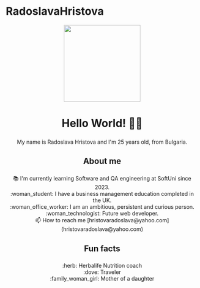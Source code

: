 # RadoslavaHristova
<div align="center">
  <img height="200" src="https://camo.githubusercontent.com/b7e84cd7df9d883ebab3618b73506c04d2b867b5249291268930f0ab1f02e2e2/68747470733a2f2f7265732e636c6f7564696e6172792e636f6d2f70726163746963616c6465762f696d6167652f66657463682f732d2d32625a496a5047432d2d2f635f6c696d6974253243665f6175746f253243666c5f70726f6772657373697665253243715f3636253243775f3838302f68747470733a2f2f6465762d746f2d75706c6f6164732e73332e616d617a6f6e6177732e636f6d2f692f64347476756b6274356d726133376376776b6c6b2e676966"  />
</div>

###

<h1 align="center">Hello World! 🙋‍♀️ </h1>

###

<p align="center">My name is Radoslava Hristova and I'm 25 years old, from Bulgaria.</p>

###

<h2 align="center">About me</h2>

###

<p align="center">📚 I'm currently learning Software and QA engineering at SoftUni since 2023.<br>:woman_student: I have a business management education completed in the UK.<br>:woman_office_worker: I am an ambitious, persistent and curious person.<br>:woman_technologist: Future web developer.<br>📫 How to reach me [hristovaradoslava@yahoo.com](hristovaradoslava@yahoo.com)</p>

###

<h2 align="center">Fun facts</h2>

###

<p align="center">:herb: Herbalife Nutrition coach<br>:dove: Traveler<br>:family_woman_girl: Mother of a daughter</p>

###
